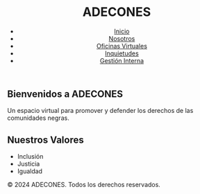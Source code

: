 <!DOCTYPE html>
<html lang="es">
<head>
    <meta charset="UTF-8">
    <meta name="viewport" content="width=device-width, initial-scale=1.0">
    <title>ADECONES - Bienvenidos</title>
    <link rel="stylesheet" href="styles.css">
</head>
<body>
    <header>
        <h1>ADECONES</h1>
        <nav>
            <ul>
                <li><a href="index.html">Inicio</a></li>
                <li><a href="about.html">Nosotros</a></li>
                <li><a href="offices.html">Oficinas Virtuales</a></li>
                <li><a href="support.html">Inquietudes</a></li>
                <li><a href="dashboard.html">Gestión Interna</a></li>
            </ul>
        </nav>
    </header>
    <main>
        <section>
            <h2>Bienvenidos a ADECONES</h2>
            <p>Un espacio virtual para promover y defender los derechos de las comunidades negras.</p>
        </section>
        <section>
            <h2>Nuestros Valores</h2>
            <ul>
                <li>Inclusión</li>
                <li>Justicia</li>
                <li>Igualdad</li>
            </ul>
        </section>
    </main>
    <footer>
        <p>&copy; 2024 ADECONES. Todos los derechos reservados.</p>
    </footer>
</body>
</html>
